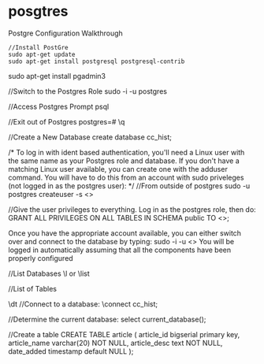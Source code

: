 # posgtres
Postgre Configuration Walkthrough
```
//Install PostGre
sudo apt-get update
sudo apt-get install postgresql postgresql-contrib
``` 
sudo apt-get install pgadmin3
 
//Switch to the Postgres Role
sudo -i -u postgres
 
//Access Postgres Prompt
psql
 
//Exit out of Postgres
postgres=# \q
 
//Create a New Database
create database cc_hist;
 
/*
To log in with ident based authentication, you'll need a Linux user with the same name as your Postgres role and database. If you don't have a matching Linux user available, you can create one with the adduser command. You will have to do this from an account with sudo priveleges (not logged in as the postgres user):
*/
//From outside of postgres
sudo -u postgres createuser -s <<username>>
 
//Give the user privileges to everything. Log in as the postgres role, then do:
GRANT ALL PRIVILEGES ON ALL TABLES IN SCHEMA public TO <<username>>;
 
Once you have the appropriate account available, you can either switch over and connect to the database by typing:
sudo -i -u <<username>>
You will be logged in automatically assuming that all the components have been properly configured
 
//List Databases
\l or \list
 
//List of Tables
 
\dt
//Connect to a database:
\connect cc_hist;
 
//Determine the current database:
select current_database();
 
//Create a table
CREATE TABLE article (
    article_id bigserial primary key,
    article_name varchar(20) NOT NULL,
    article_desc text NOT NULL,
    date_added timestamp default NULL
);
